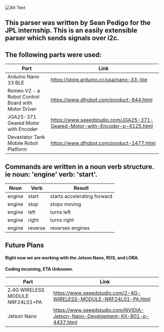 ![Alt Text](https://i.imgur.com/oFvHeAo.png)

## This parser was written by Sean Pedigo for the JPL internship. This is an easily extensible parser which sends signals over i2c.  
  
## The following parts were used:  

Part | Link
------------ | -------------
Arduino Nano 33 BLE | https://store.arduino.cc/usa/nano-33-ble  
Romeo V2 - a Robot Control Board with Motor Driver | https://www.dfrobot.com/product-844.html  
JGA25-371 Geared Motor with Encoder | https://www.seeedstudio.com/JGA25-371-Geared-Motor-with-Encoder-p-4125.html  
Devastator Tank Mobile Robot Platform | https://www.dfrobot.com/product-1477.html  

## Commands are written in a noun verb structure. ie noun: 'engine' verb: 'start'.  

Noun | Verb | Result
------------ | ------------- | -------------
engine | start | starts accelerating forward  
engine | stop | stops moving  
engine | left | turns left  
engine | right | turns right  
engine | reverse | reverses engines  

## Future Plans
#### Right now we are working with the Jetson Nano, ROS, and LORA.
#### Coding incoming, ETA Unknown.

Part | Link
------------ | -------------
2.4G WIRELESS MODULE NRF24L01+PA | https://www.seeedstudio.com/2-4G-WIRELESS-MODULE-NRF24L01-PA.html
Jetson Nano | https://www.seeedstudio.com/NVIDIA-Jetson-Nano-Development-Kit-B01-p-4437.html

